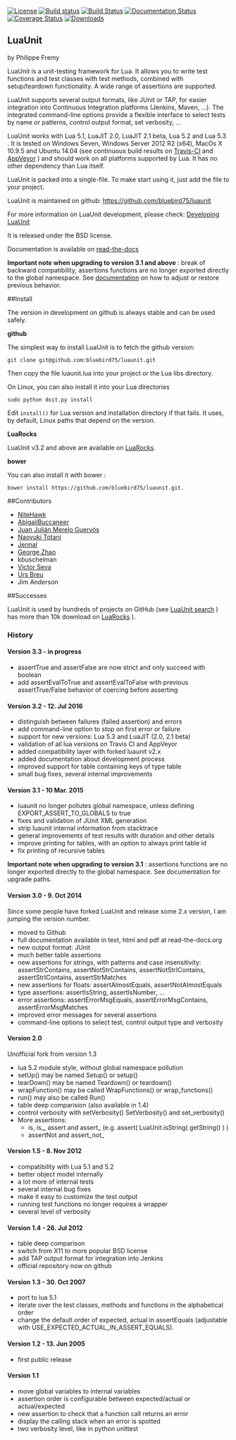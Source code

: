 
[![License](http://img.shields.io/badge/License-BSD-green.svg)](LICENSE.txt)
[![Build status](https://ci.appveyor.com/api/projects/status/us6uh4e5q597jj54?svg=true&passingText=Windows%20Build%20passing&failingText=Windows%20Build%20failed)](https://ci.appveyor.com/project/bluebird75/luaunit)
[![Build Status](https://travis-ci.org/bluebird75/luaunit.svg?branch=master)](https://travis-ci.org/bluebird75/luaunit)
[![Documentation Status](https://readthedocs.org/projects/luaunit/badge/?version=latest)](https://readthedocs.org/projects/luaunit/?badge=latest)
[![Coverage Status](https://coveralls.io/repos/github/bluebird75/luaunit/badge.svg?branch=master)](https://coveralls.io/github/bluebird75/luaunit?branch=master)
[![Downloads](https://img.shields.io/badge/downloads-10k-green.svg)](https://luarocks.org/modules/bluebird75/luaunit)

## LuaUnit
by Philippe Fremy

LuaUnit is a unit-testing framework for Lua. It allows you 
to write test functions and test classes with test methods, combined with 
setup/teardown functionality. A wide range of assertions are supported.

LuaUnit supports several output formats, like JUnit or TAP, for easier integration
into Continuous Integration platforms (Jenkins, Maven, ...). The integrated command-line 
options provide a flexible interface to select tests by name or patterns, control output 
format, set verbosity, ...

LuaUnit works with Lua 5.1, LuaJIT 2.0, LuaJIT 2.1 beta, Lua 5.2 and Lua 5.3 . It is tested on Windows Seven, Windows Server 2012 R2 (x64), MacOs X 10.9.5 and Ubuntu 14.04 (see 
continuous build results on [Travis-CI](https://travis-ci.org/bluebird75/luaunit) and [AppVeyor](https://ci.appveyor.com/project/bluebird75/luaunit) ) and should work on all platforms supported by Lua.
It has no other dependency than Lua itself. 

LuaUnit is packed into a single-file. To make start using it, just add the file to your project.

LuaUnit is maintained on github:
https://github.com/bluebird75/luaunit

For more information on LuaUnit development, please check: [Developing LuaUnit](http://luaunit.readthedocs.org/en/latest/#developing-luaunit)

It is released under the BSD license.

Documentation is available on
[read-the-docs](http://luaunit.readthedocs.org/en/latest/)

**Important note when upgrading to version 3.1 and above** : break of backward compatibility, assertions functions are
no longer exported directly to the global namespace. See [documentation](http://luaunit.readthedocs.io/en/latest/#luaunit-global-asserts) on how to adjust or restore previous behavior.


##Install

The version in development on github is always stable and can be used safely.

**github** 

The simplest way to install LuaUnit is to fetch the github version:

    git clone git@github.com:bluebird75/luaunit.git

Then copy the file luaunit.lua into your project or the Lua libs directory.

On Linux, you can also install it into your Lua directories

    sudo python doit.py install

Edit `install()` for Lua version and installation directory if that
fails. It uses, by default, Linux paths that depend on the version. 

**LuaRocks**

LuaUnit v3.2 and above are available on [LuaRocks](https://luarocks.org/modules/bluebird75/luaunit).

**bower**

You can also install it with bower :

    bower install https://github.com/bluebird75/luaunit.git.

##Contributors
* [NiteHawk](https://github.com/n1tehawk)
* [AbigailBuccaneer](https://github.com/AbigailBuccaneer)
* [Juan Julián Merelo Guervós](https://github.com/JJ)
* [Naoyuki Totani](https://github.com/ntotani)
* [Jennal](https://github.com/Jennal)
* [George Zhao](https://github.com/zhaozg)
* kbuschelman
* [Victor Seva](https://github.com/linuxmaniac)
* [Urs Breu](https://github.com/ubreu)
* Jim Anderson

##Successes

LuaUnit is used by hundreds of projects on GitHub (see [LuaUnit search](https://github.com/search?utf8=%E2%9C%93&q=filename%3Aluaunit.lua&type=Code&ref=searchresults) ) has more than 10k download on [LuaRocks](https://luarocks.org/modules/bluebird75/luaunit) ).


### History 

#### Version 3.3 - in progress
* assertTrue and assertFalse are now strict and only succeed with boolean
* add assertEvalToTrue and assertEvalToFalse with previous assertTrue/False behavior of coercing before asserting

#### Version 3.2 - 12. Jul 2016
* distinguish between failures (failed assertion) and errors
* add command-line option to stop on first error or failure
* support for new versions: Lua 5.3 and LuaJIT (2.0, 2.1 beta)
* validation of all lua versions on Travis CI and AppVeyor
* added compatibility layer with forked luaunit v2.x
* added documentation about development process
* improved support for table containing keys of type table
* small bug fixes, several internal improvements

#### Version 3.1 - 10 Mar. 2015
* luaunit no longer pollutes global namespace, unless defining EXPORT_ASSERT_TO_GLOBALS to true
* fixes and validation of JUnit XML generation
* strip luaunit internal information from stacktrace
* general improvements of test results with duration and other details
* improve printing for tables, with an option to always print table id
* fix printing of recursive tables 

**Important note when upgrading to version 3.1** : assertions functions are
no longer exported directly to the global namespace. See documentation for upgrade
paths.

#### Version 3.0 - 9. Oct 2014

Since some people have forked LuaUnit and release some 2.x version, I am
jumping the version number.

- moved to Github
- full documentation available in text, html and pdf at read-the-docs.org
- new output format: JUnit
- much better table assertions
- new assertions for strings, with patterns and case insensitivity: assertStrContains, 
  assertNotStrContains, assertNotStrIContains, assertStrIContains, assertStrMatches
- new assertions for floats: assertAlmostEquals, assertNotAlmostEquals
- type assertions: assertIsString, assertIsNumber, ...
- error assertions: assertErrorMsgEquals, assertErrorMsgContains, assertErrorMsgMatches
- improved error messages for several assertions
- command-line options to select test, control output type and verbosity

#### Version 2.0
Unofficial fork from version 1.3
- lua 5.2 module style, without global namespace pollution
- setUp() may be named Setup() or setup()
- tearDown() may be named Teardown() or teardown()
- wrapFunction() may be called WrapFunctions() or wrap_functions()
- run() may also be called Run()
- table deep comparision (also available in 1.4)
- control verbosity with setVerbosity() SetVerbosity() and set_verbosity()
- More assertions: 
    + is<Type>, is_<type>, assert<Type> and assert_<type> (e.g. assert( LuaUnit.isString( getString() ) )
    + assertNot<Type> and assert_not_<type>

#### Version 1.5 - 8. Nov 2012
- compatibility with Lua 5.1 and 5.2
- better object model internally
- a lot more of internal tests
- several internal bug fixes
- make it easy to customize the test output
- running test functions no longer requires a wrapper
- several level of verbosity


#### Version 1.4 - 26. Jul 2012
- table deep comparison
- switch from X11 to more popular BSD license
- add TAP output format for integration into Jenkins
- official repository now on github


#### Version 1.3 - 30. Oct 2007
- port to lua 5.1
- iterate over the test classes, methods and functions in the alphabetical order
- change the default order of expected, actual in assertEquals (adjustable with USE_EXPECTED_ACTUAL_IN_ASSERT_EQUALS).


#### Version 1.2 - 13. Jun 2005  
- first public release


#### Version 1.1
- move global variables to internal variables
- assertion order is configurable between expected/actual or actual/expected
- new assertion to check that a function call returns an error
- display the calling stack when an error is spotted
- two verbosity level, like in python unittest

